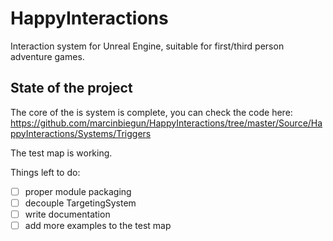 # HappyInteractions

Interaction system for Unreal Engine, suitable for first/third person adventure games.

## State of the project

The core of the is system is complete, you can check the code here: https://github.com/marcinbiegun/HappyInteractions/tree/master/Source/HappyInteractions/Systems/Triggers

The test map is working.

Things left to do:

* [ ] proper module packaging
* [ ] decouple TargetingSystem
* [ ] write documentation
* [ ] add more examples to the test map
